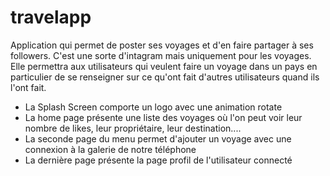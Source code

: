 # travelapp

Application qui permet de poster ses voyages et d'en faire partager à ses followers. C'est une sorte d'intagram mais uniquement pour les voyages. Elle permettra aux utilisateurs qui veulent faire un voyage dans un pays en particulier de se renseigner sur ce qu'ont fait d'autres utilisateurs quand ils l'ont fait.

- La Splash Screen comporte un logo avec une animation rotate
- La home page présente une liste des voyages où l'on peut voir leur nombre de likes, leur propriétaire, leur destination....
- La seconde page du menu permet d'ajouter un voyage avec une connexion à la galerie de notre téléphone
- La dernière page présente la page profil de l'utilisateur connecté
